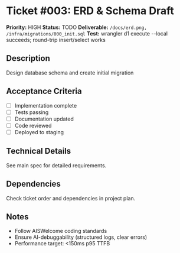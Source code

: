 # Ticket #003: ERD & Schema Draft

**Priority:** HIGH
**Status:** TODO
**Deliverable:** `/docs/erd.png, /infra/migrations/000_init.sql`
**Test:** wrangler d1 execute --local succeeds; round-trip insert/select works

## Description
Design database schema and create initial migration

## Acceptance Criteria
- [ ] Implementation complete
- [ ] Tests passing
- [ ] Documentation updated
- [ ] Code reviewed
- [ ] Deployed to staging

## Technical Details
See main spec for detailed requirements.

## Dependencies
Check ticket order and dependencies in project plan.

## Notes
- Follow AISWelcome coding standards
- Ensure AI-debuggability (structured logs, clear errors)
- Performance target: <150ms p95 TTFB
